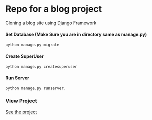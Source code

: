 # Repo for a blog project

Cloning a blog site using Django Framework

#### Set Database (Make Sure you are in directory same as manage.py)

``` python manage.py makemigrations
python manage.py migrate 
```

#### Create SuperUser

```
python manage.py createsuperuser
```

#### Run Server
 ```
python manage.py runserver.
```

### View Project

<a href="http://banicadaniel.pythonanywhere.com/" target="_blank">See the project</a>

